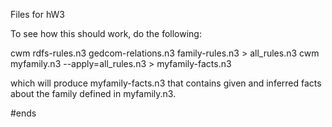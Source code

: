 Files for hW3

To see how this should work, do the following:

  cwm rdfs-rules.n3 gedcom-relations.n3 family-rules.n3 > all_rules.n3
  cwm myfamily.n3 --apply=all_rules.n3  > myfamily-facts.n3

which will produce myfamily-facts.n3 that contains given and inferred
facts about the family defined in myfamily.n3.

#ends
